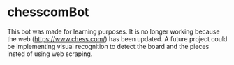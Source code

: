 # chesscomBot
This bot was made for learning purposes. It is no longer working because the web (https://www.chess.com/) has been updated.
A future project could be implementing visual recognition to detect the board and the pieces insted of using web scraping.
